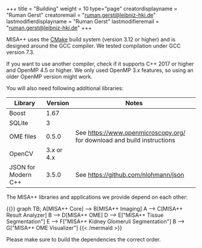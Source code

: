 +++
title = "Building"
weight = 10
type="page"
creatordisplayname = "Ruman Gerst"
creatoremail = "ruman.gerst@leibniz-hki.de"
lastmodifierdisplayname = "Ruman Gerst"
lastmodifieremail = "ruman.gerst@leibniz-hki.de"
+++

MISA++ uses the [CMake](https://cmake.org/) build system (version 3.12 or higher) and is designed around
the GCC compiler. We tested compilation under GCC version 7.3.

If you want to use another compiler, check if it supports C++ 2017 or higher and
OpenMP 4.5 or higher. We only used OpenMP 3.x features, so using an older OpenMP
version might work.

You will also need following additional libraries:

| Library             | Version    | Notes                                                                   |
| ------------------- | ---------- | ----------------------------------------------------------------------- |
| Boost               | 1.67       |                                                                         |
| SQLite              | 3          |                                                                         |
| OME files           | 0.5.0      | See https://www.openmicroscopy.org/ for download and build instructions |
| OpenCV              | 3.x or 4.x |                                                                         |
| JSON for Modern C++ | 3.5.0      | See https://github.com/nlohmann/json                                    |

The MISA++ libraries and applications we provide depend on each other:

{{<mermaid align="center">}}
graph TB;
A[MISA++ Core] --> B[MISA++ Imaging]
A --> C[MISA++ Result Analyzer]
B --> D[MISA++ OME]
D --> E["MISA++ Tissue Segmentation"]
E --> F["MISA++ Kidney Glomeruli Segmentation"]
B --> G["MISA++ OME Visualizer"]
{{< /mermaid >}}

Please make sure to build the dependencies the correct order.
